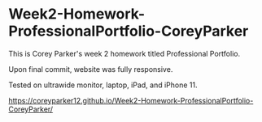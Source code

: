 # Week2-Homework-ProfessionalPortfolio-CoreyParker
This is Corey Parker's week 2 homework titled Professional Portfolio.

Upon final commit, website was fully responsive.

Tested on ultrawide monitor, laptop, iPad, and iPhone 11.

https://coreyparker12.github.io/Week2-Homework-ProfessionalPortfolio-CoreyParker/